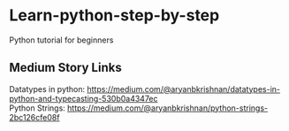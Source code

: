 # Learn-python-step-by-step
Python tutorial for beginners

Medium Story Links
------------------
Datatypes in python:  https://medium.com/@aryanbkrishnan/datatypes-in-python-and-typecasting-530b0a4347ec
<br>Python Strings:       https://medium.com/@aryanbkrishnan/python-strings-2bc126cfe08f
